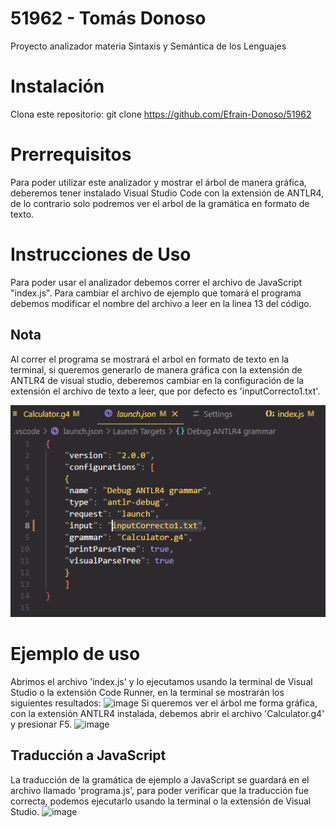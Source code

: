 # 51962 - Tomás Donoso
Proyecto analizador materia Sintaxis y Semántica de los Lenguajes

# Instalación
Clona este repositorio: git clone https://github.com/Efrain-Donoso/51962

# Prerrequisitos
Para poder utilizar este analizador y mostrar el árbol de manera gráfica, deberemos tener instalado Visual Studio Code con la extensión de ANTLR4, de lo contrario solo podremos ver el arbol de la gramática en formato de texto.

# Instrucciones de Uso
Para poder usar el analizador debemos correr el archivo de JavaScript "index.js". Para cambiar el archivo de ejemplo que tomará el programa debemos modificar el nombre del archivo a leer en la linea 13 del código.
## Nota
Al correr el programa se mostrará el arbol en formato de texto en la terminal, si queremos generarlo de manera gráfica con la extensión de ANTLR4 de visual studio, deberemos cambiar en la configuración de la extensión el archivo de texto a leer, que por defecto es 'inputCorrecto1.txt'.

![alt text](https://github.com/Efrain-Donoso/51962/blob/main/launch%20json.png)


# Ejemplo de uso
Abrimos el archivo 'index.js' y lo ejecutamos usando la terminal de Visual Studio o la extensión Code Runner, en la terminal se mostrarán los siguientes resultados:
![image](https://github.com/user-attachments/assets/5d22857b-31a3-4395-a27a-361eafa8a72a)
Si queremos ver el árbol me forma gráfica, con la extensión ANTLR4 instalada, debemos abrir el archivo 'Calculator.g4' y presionar F5.
![image](https://github.com/user-attachments/assets/e2b48db2-e4ff-428e-8d8b-eb5c61f11954)

## Traducción a JavaScript
La traducción de la gramática de ejemplo a JavaScript se guardará en el archivo llamado 'programa.js', para poder verificar que la traducción fue correcta, podemos ejecutarlo usando la terminal o la extensión de Visual Studio.
![image](https://github.com/user-attachments/assets/b6951507-ab6d-40bd-8702-c6999278b2c9)





